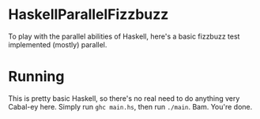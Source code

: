 HaskellParallelFizzbuzz
=======================

To play with the parallel abilities of Haskell, here's a basic fizzbuzz test implemented (mostly) parallel.  

Running
=======
This is pretty basic Haskell, so there's no real need to do anything very Cabal-ey here.  Simply run `ghc main.hs`, then run `./main`.  Bam. You're done. 
